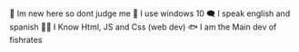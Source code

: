 🌱 Im new here so dont judge me
💾 I use windows 10
🗨 I speak english and spanish
👩‍💻 I Know Html, JS and Css (web dev)
🐟 I am the Main dev of fishrates 
